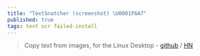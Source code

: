 ```yaml
---
title: "TextSnatcher (screenshot) \U0001F6A7"
published: true
tags: text ocr failed-install
---
```

> Copy text from images, for the Linux Desktop - [github](https://github.com/RajSolai/TextSnatcher) / [HN](https://news.ycombinator.com/item?id=39711621)
